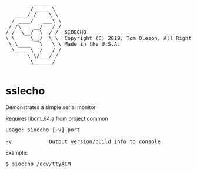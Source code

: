 <pre>
         ______
        / ____ \
   ____/ /    \ \
  / ____/   ___\ \
 / /\    __/   / /
/ /  \__/  \  / /  SIOECHO
\ \     \__/  \ \  Copyright (C) 2019, Tom Oleson, All Rights Reserved.
 \ \____   \   \ \ Made in the U.S.A.
  \____ \  /   / /
       \ \/___/ /
        \______/

</pre>

# sslecho
Demonstrates a simple serial monitor

Requires libcm_64.a from project common

<pre>
usage: sioecho [-v] port

-v            Output version/build info to console
</pre>

Example:

<pre>
$ sioecho /dev/ttyACM
</pre>